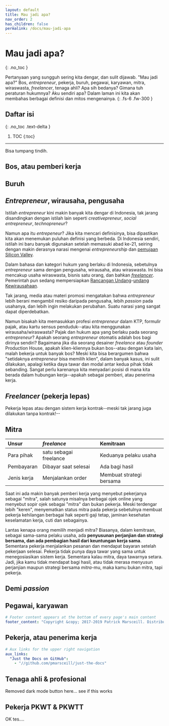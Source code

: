 ```yaml
---
layout: default
title: Mau jadi apa?
nav_order: 2
has_children: false
permalink: /docs/mau-jadi-apa
---
```


# Mau jadi apa?
{: .no_toc }

Pertanyaan yang sungguh sering kita dengar, dan sulit dijawab. "Mau jadi apa?" Bos, _entrepreneur_, pekerja, buruh, pegawai, karyawan, mitra, wiraswasta, _freelancer_, tenaga ahli? Apa sih bedanya? Gimana tuh peraturan hukumnya? Aku sendiri apa? Dalam laman ini kita akan membahas berbagai definisi dan mitos mengenainya.
{: .fs-6 .fw-300 }

## Daftar isi
{: .no_toc .text-delta }

1. TOC
{:toc}

---

Bisa tumpang tindih.

## Bos, atau pemberi kerja



## Buruh



## _Entrepreneur_, wirausaha, pengusaha

Istilah _entrepreneur_ kini makin banyak kita dengar di Indonesia, tak jarang disandingkan dengan istilah lain seperti _creativepreneur_, _social entrepreneur_, _technopreneur_?

Namun apa itu _entrepeneur_? Jika kita mencari definisinya, bisa dipastikan kita akan menemukan puluhan definisi yang berbeda. Di Indonesia sendiri, istilah ini baru banyak digunakan setelah memasuki abad ke-21, seiring dengan makin derasnya narasi mengenai _entrepreneurship_ dan [pemujaan Silicon Valley](https://link.springer.com/chapter/10.1057/9780230583603_3).

Dalam bahasa dan kategori hukum yang berlaku di Indonesia, sebetulnya _entrepreneur_ sama dengan pengusaha, wirausaha, atau wiraswasta. Ini bisa mencakup usaha wiraswasta, bisnis satu orang, dan bahkan [_freelancer_](#freelancer). Pemerintah pun sedang mempersiapkan [Rancangan Undang](https://analisis.kontan.co.id/news/mengulas-ruu-kewirausahaan-nasional)-[undang Kewirausahaan](http://www.dpr.go.id/dokakd/dokumen/RJ2-20151210-040422-8650.pdf). 

Tak jarang, media atau materi promosi mengatakan bahwa _entrepreneur_ lebih berani mengambil resiko daripada pengusaha, lebih _passion_ pada usahanya, dan lebih ingin melakukan perubahan. Suatu narasi yang sangat dapat diperdebatkan.

Namun bisakah kita memasukkan profesi _entrepreneur_ dalam KTP, formulir pajak, atau kartu sensus penduduk--atau kita menggunakan wirausaha/wiraswasta? Pajak dan hukum apa yang berlaku pada seorang _entrepreneur_? Apakah seorang _entrepreneur_ otomatis adalah bos bagi dirinya sendiri? Bagaimana jika dia seorang desainer _freelance_ atau _founder_ Production House, apakah klien-kliennya bukan bos--atau dengan kata lain, malah bekerja untuk banyak bos? Meski kita bisa berargumen bahwa "setidaknya _entrepreneur_ bisa memilih klien", dalam banyak kasus, ini sulit dilakukan, apalagi ketika daya tawar dan modal antar kedua pihak tidak sebanding. Sangat perlu karenanya kita menyadari posisi di mana kita berada dalam hubungan kerja--apakah sebagai pemberi, atau penerima kerja.



## _Freelancer_ (pekerja lepas)

Pekerja lepas atau dengan sistem kerja kontrak--meski tak jarang juga dilakukan tanpa kontrak!--


## Mitra

| Unsur        | _freelance_            | Kemitraan                |
|:-------------|:-----------------------|:-------------------------|
| Para pihak   | satu sebagai freelance | Keduanya pelaku usaha    |
| Pembayaran   | Dibayar saat selesai   | Ada bagi hasil           |
| Jenis kerja  | Menjalankan order      | Membuat strategi bersama |


Saat ini ada makin banyak pemberi kerja yang menyebut pekerjanya sebagai "mitra", salah satunya misalnya berbagai ojek online yang menyebut sopir ojek sebagai "mitra" dan bukan pekerja. Meski terdengar lebih "keren", menyematkan status mitra pada pekerja sebetulnya membuat pekerja kehilangan berbagai hak seperti gaji tetap, jaminan kesehatan keselamatan kerja, cuti dan sebagainya.

Lantas kenapa orang memilih menjadi mitra? Biasanya, dalam kemitraan, sebagai sama-sama pelaku usaha, ada **penyusunan perjanjian dan strategi bersama, dan ada pembagian hasil dari keuntungan kerja sama**. Sementara pekerja menjalankan pesanan dan mendapat bayaran setelah pekerjaan selesai. Pekerja tidak punya daya tawar yang sama untuk menegosiasikan sistem kerja. Sementara kalau mitra, daya tawarnya setara. Jadi, jika kamu tidak mendapat bagi hasil, atau tidak merasa menyusun perjanjian maupun strategi bersama _mitra_-mu, maka kamu bukan mitra, tapi pekerja.

## Demi _passion_

## Pegawai, karyawan

```yaml
# Footer content appears at the bottom of every page's main content
footer_content: "Copyright &copy; 2017-2019 Patrick Marsceill. Distributed by an <a href=\"https://github.com/pmarsceill/just-the-docs/tree/master/LICENSE.txt\">MIT license.</a>"
```

## Pekerja, atau penerima kerja

```yaml
# Aux links for the upper right navigation
aux_links:
  "Just the Docs on GitHub":
    - "//github.com/pmarsceill/just-the-docs"
```

## Tenaga ahli &amp; profesional

Removed dark mode button here... see if this works

## Pekerja PKWT &amp; PKWTT

OK tes....
